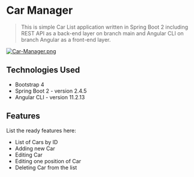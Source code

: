 # Car Manager

> This is simple Car List application written in Spring Boot 2 including REST API as a back-end layer on branch main and Angular CLI
on branch Angular as a front-end layer.

<a href="https://imgupload.pl/zdjecie/PEAxR"><img src="https://imgupload.pl/images/2021/12/13/Car-Manager.png" alt="Car-Manager.png" border="0" /></a>


## Technologies Used
- Bootstrap 4
- Spring Boot 2 - version 2.4.5
- Angular CLI - version 11.2.13


## Features
List the ready features here:
- List of Cars by ID
- Adding new Car
- Editing Car
- Editing one position of Car
- Deleting Car from the list
